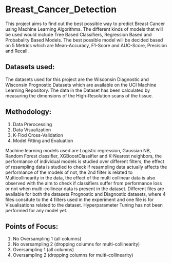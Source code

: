 # Breast_Cancer_Detection
This project aims to find out the best possible way to predict Breast Cancer using Machine Learning Algorithms. The different kinds of models that will be used would include Tree Based Classifiers, Regression Based and Probabality Based Models. The best possible model will be decided based on 5 Metrics which are Mean-Accuracy, F1-Score and AUC-Score, Precision and Recall.

## Datasets used:
The datasets used for this project are the Wisconsin Diagnostic and Wisconsin Prognostic Datasets which are available on the UCI Machine Learning Repository. The data in the Dataset has been calculated by measuring the dimensions of the High-Resolution scans of the tissue.

## Methodology:
 1. Data Prerocessing 
 2. Data Visualization
 3. K-Flod Cross-Validation
 4. Model Fitting and Evaluation

Machine learning models used are Logistic regression, Gaussian NB, Random Forest classifier, XGBoostClassifier and K-Nearest neighbors, the performance of individual models is studied over different filters, the effect of resampling data is studied to check if resampling data actually affects the performance of the models of not, the 2nd filter is related to Multicollinearity in the data, the effect of the multi collinear data is also observed with the aim to check if classifiers suffer from performance loss or not when multi-collinear data is present in the dataset. Different files are available for both the datasets Prognostic and Diagnostic datasets, where 4 files consitute to the 4 filters used in the experiment and one file is for Visualisations related to the dataset. Hyperparameter Tuning has not been performed for any model yet. 

## Points of Focus:
 1. No Oversampling 1 (all columns)
 2. No oversampling 2 (dropping columns for multi-collinearity)
 3. Oversampling 1 (all columns)
 4. Oversampling 2 (dropping columns for multi-collinearity)
